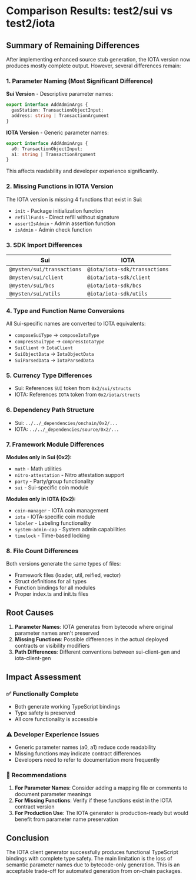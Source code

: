 # Comparison Results: test2/sui vs test2/iota

## Summary of Remaining Differences

After implementing enhanced source stub generation, the IOTA version now produces mostly complete output. However, several differences remain:

### 1. **Parameter Naming (Most Significant Difference)**

**Sui Version** - Descriptive parameter names:
```typescript
export interface AddAdminArgs { 
  gasStation: TransactionObjectInput; 
  address: string | TransactionArgument 
}
```

**IOTA Version** - Generic parameter names:
```typescript
export interface AddAdminArgs { 
  a0: TransactionObjectInput; 
  a1: string | TransactionArgument 
}
```

This affects readability and developer experience significantly.

### 2. **Missing Functions in IOTA Version**

The IOTA version is missing 4 functions that exist in Sui:
- `init` - Package initialization function
- `refillFunds` - Direct refill without signature
- `assertIsAdmin` - Admin assertion function
- `isAdmin` - Admin check function

### 3. **SDK Import Differences**

| Sui | IOTA |
|-----|------|
| `@mysten/sui/transactions` | `@iota/iota-sdk/transactions` |
| `@mysten/sui/client` | `@iota/iota-sdk/client` |
| `@mysten/sui/bcs` | `@iota/iota-sdk/bcs` |
| `@mysten/sui/utils` | `@iota/iota-sdk/utils` |

### 4. **Type and Function Name Conversions**

All Sui-specific names are converted to IOTA equivalents:
- `composeSuiType` → `composeIotaType`
- `compressSuiType` → `compressIotaType`
- `SuiClient` → `IotaClient`
- `SuiObjectData` → `IotaObjectData`
- `SuiParsedData` → `IotaParsedData`

### 5. **Currency Type Differences**

- Sui: References `SUI` token from `0x2/sui/structs`
- IOTA: References `IOTA` token from `0x2/iota/structs`

### 6. **Dependency Path Structure**

- Sui: `../../_dependencies/onchain/0x2/...`
- IOTA: `../../_dependencies/source/0x2/...`

### 7. **Framework Module Differences**

**Modules only in Sui (0x2):**
- `math` - Math utilities
- `nitro-attestation` - Nitro attestation support
- `party` - Party/group functionality
- `sui` - Sui-specific coin module

**Modules only in IOTA (0x2):**
- `coin-manager` - IOTA coin management
- `iota` - IOTA-specific coin module
- `labeler` - Labeling functionality
- `system-admin-cap` - System admin capabilities
- `timelock` - Time-based locking

### 8. **File Count Differences**

Both versions generate the same types of files:
- Framework files (loader, util, reified, vector)
- Struct definitions for all types
- Function bindings for all modules
- Proper index.ts and init.ts files

## Root Causes

1. **Parameter Names**: IOTA generates from bytecode where original parameter names aren't preserved
2. **Missing Functions**: Possible differences in the actual deployed contracts or visibility modifiers
3. **Path Differences**: Different conventions between sui-client-gen and iota-client-gen

## Impact Assessment

### ✅ Functionally Complete
- Both generate working TypeScript bindings
- Type safety is preserved
- All core functionality is accessible

### ⚠️ Developer Experience Issues
- Generic parameter names (a0, a1) reduce code readability
- Missing functions may indicate contract differences
- Developers need to refer to documentation more frequently

### 📝 Recommendations

1. **For Parameter Names**: Consider adding a mapping file or comments to document parameter meanings
2. **For Missing Functions**: Verify if these functions exist in the IOTA contract version
3. **For Production Use**: The IOTA generator is production-ready but would benefit from parameter name preservation

## Conclusion

The IOTA client generator successfully produces functional TypeScript bindings with complete type safety. The main limitation is the loss of semantic parameter names due to bytecode-only generation. This is an acceptable trade-off for automated generation from on-chain packages.